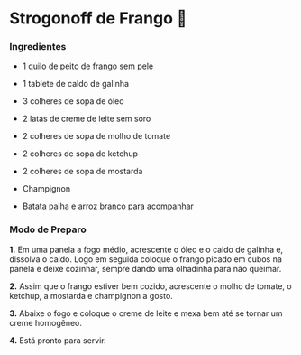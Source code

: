 

# Strogonoff de Frango :chicken:

### Ingredientes



- 1 quilo de peito de frango sem pele

- 1 tablete de caldo de galinha
- 3 colheres de sopa de óleo
- 2 latas de creme de leite sem soro
- 2 colheres de sopa de molho de tomate
- 2 colheres de sopa de ketchup
- 2 colheres de sopa de mostarda
- Champignon
- Batata palha e arroz branco para acompanhar





### Modo de Preparo





**1.** Em uma panela a fogo médio, acrescente o óleo e o caldo de galinha e, dissolva o caldo. Logo em seguida coloque o frango picado em cubos na panela e deixe cozinhar, sempre dando uma olhadinha para não queimar.

**2.** Assim que o frango estiver bem cozido, acrescente o molho de tomate, o ketchup, a mostarda e champignon a gosto.

**3.** Abaixe o fogo e coloque o creme de leite e mexa bem até se tornar um creme homogêneo.

**4.** Está pronto para servir.



